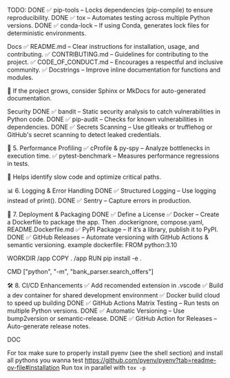 TODO:
DONE ✅ pip-tools – Locks dependencies (pip-compile) to ensure reproducibility.
DONE ✅ tox – Automates testing across multiple Python versions.
DONE ✅ conda-lock – If using Conda, generates lock files for deterministic environments.

Docs
✅ README.md – Clear instructions for installation, usage, and contributing.
✅ CONTRIBUTING.md – Guidelines for contributing to the project.
✅ CODE_OF_CONDUCT.md – Encourages a respectful and inclusive community.
✅ Docstrings – Improve inline documentation for functions and modules.

📌 If the project grows, consider Sphinx or MkDocs for auto-generated documentation.


Security
DONE ✅ bandit – Static security analysis to catch vulnerabilities in Python code.
DONE ✅ pip-audit – Checks for known vulnerabilities in dependencies.
DONE ✅ Secrets Scanning – Use gitleaks or trufflehog or GitHub's secret scanning to detect leaked credentials.


🚀 5. Performance Profiling
✅ cProfile & py-spy – Analyze bottlenecks in execution time.
✅ pytest-benchmark – Measures performance regressions in tests.

📌 Helps identify slow code and optimize critical paths.

📊 6. Logging & Error Handling
DONE ✅ Structured Logging – Use logging instead of print().
DONE ✅ Sentry – Capture errors in production.



📡 7. Deployment & Packaging
DONE ✅ Define a License
✅ Docker – Create a Dockerfile to package the app. Then .dockerignore, compose.yaml, README.Dockerfile.md
✅ PyPI Package – If it’s a library, publish it to PyPI.
DONE ✅ GitHub Releases – Automate versioning with GitHub Actions & semantic versioning.
example dockerfile:
FROM python:3.10

WORKDIR /app
COPY . /app
RUN pip install -e .

CMD ["python", "-m", "bank_parser.search_offers"]


🛠 8. CI/CD Enhancements
 ✅  Add recomended extension in .vscode
 ✅  Build a dev container for shared development environment
✅  Docker build cloud to speed up building
DONE ✅ GitHub Actions Matrix Testing – Run tests on multiple Python versions.
DONE ✅ Automatic Versioning – Use bump2version or semantic-release.
DONE ✅ GitHub Action for Releases – Auto-generate release notes.



DOC

For tox make sure to properly install pyenv (see the shell section) and install all pythons you wanna test
https://github.com/pyenv/pyenv?tab=readme-ov-file#installation
Run tox in parallel with `tox -p`



